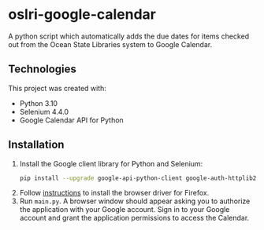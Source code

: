 # oslri-google-calendar
A python script which automatically adds the due dates for items checked out from the Ocean State Libraries system to Google Calendar.

## Technologies
This project was created with:
* Python 3.10
* Selenium 4.4.0
* Google Calendar API for Python

## Installation
1. Install the Google client library for Python and Selenium:
   ```bash
   pip install --upgrade google-api-python-client google-auth-httplib2 google-auth-oauthlib selenium
   ```
2. Follow [instructions](https://www.selenium.dev/documentation/webdriver/getting_started/install_drivers/) to install the browser driver for Firefox.
3. Run `main.py`. A browser window should appear asking you to authorize the application with your Google account. Sign in to your Google account and grant the application permissions to access the Calendar.

